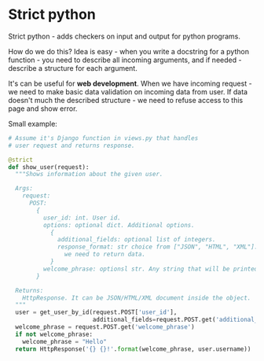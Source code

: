 # Strict python

Strict python - adds checkers on input and output for python programs.

How do we do this? Idea is easy - when you write a docstring for a python function - you need to describe all incoming arguments, and if needed - describe a structure for each argument.

It's can be useful for **web development**. When we have incoming request - we need to make basic data validation on incoming data from user. If data doesn't much the described structure - we need to refuse access to this page and show error. 

Small example:
```python
# Assume it's Django function in views.py that handles
# user request and returns response.

@strict
def show_user(request):
  """Shows information about the given user.

  Args:
    request:
      POST:
        {
          user_id: int. User id.
          options: optional dict. Additional options.
            {
              additional_fields: optional list of integers.
              response_format: str choice from ["JSON", "HTML", "XML"]. In which format
                we need to return data.
            }
          welcome_phrase: optionsl str. Any string that will be printed before user name.
        }

  Returns:
    HttpResponse. It can be JSON/HTML/XML document inside the object.
  """
  user = get_user_by_id(request.POST['user_id'],
                        additional_fields=request.POST.get('additional_fields'))
  welcome_phrase = request.POST.get('welcome_phrase')
  if not welcome_phrase:
    welcome_phrase = "Hello"
  return HttpResponse('{} {}!'.format(welcome_phrase, user.username))
```
